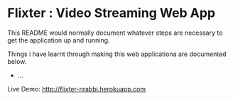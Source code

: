 # Flixter : Video Streaming Web App

This README would normally document whatever steps are necessary to get the
application up and running.

Things i have learnt through making this web applicationa are documented below.

* ...

Live Demo: http://flixter-nrabbi.herokuapp.com

